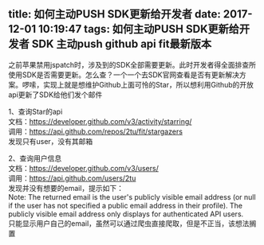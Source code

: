 title: 如何主动PUSH SDK更新给开发者
date: 2017-12-01 10:19:47
tags: 如何主动PUSH SDK更新给开发者 SDK 主动push github api fit最新版本
---

之前苹果禁用jspatch时，涉及到的SDK全部需要更新。此时开发者得全面排查所使用SDK是否需要更新。怎么查？一个一个去SDK官网查看是否有更新解决方案。啰嗦，实现上就是想维护Github上面可怜的Star，所以想利用Github的开放api更新了SDK给他们发个邮件  

1、查询Star的api  
文档：https://developer.github.com/v3/activity/starring/  
调用：https://api.github.com/repos/2tu/fit/stargazers  
发现只有user，没有其邮箱  

2、查询用户信息  
文档：https://developer.github.com/v3/users/  
调用：https://api.github.com/users/2tu  
发现并没有想要的email，提示如下：  
Note: The returned email is the user's publicly visible email address (or null if the user has not specified a public email address in their profile). The publicly visible email address only displays for authenticated API users.  
只能显示用户自己的email，虽然可以通过爬虫直接爬取，但是不正当，该想法搁置